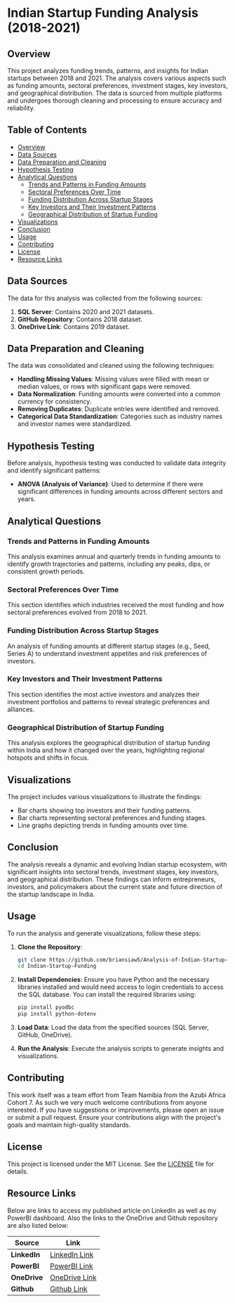 # Indian Startup Funding Analysis (2018-2021)

## Overview

This project analyzes funding trends, patterns, and insights for Indian startups between 2018 and 2021. The analysis covers various aspects such as funding amounts, sectoral preferences, investment stages, key investors, and geographical distribution. The data is sourced from multiple platforms and undergoes thorough cleaning and processing to ensure accuracy and reliability.

## Table of Contents

- [Overview](#overview)
- [Data Sources](#data-sources)
- [Data Preparation and Cleaning](#data-preparation-and-cleaning)
- [Hypothesis Testing](#hypothesis-testing)
- [Analytical Questions](#analytical-questions)
  - [Trends and Patterns in Funding Amounts](#trends-and-patterns-in-funding-amounts)
  - [Sectoral Preferences Over Time](#sectoral-preferences-over-time)
  - [Funding Distribution Across Startup Stages](#funding-distribution-across-startup-stages)
  - [Key Investors and Their Investment Patterns](#key-investors-and-their-investment-patterns)
  - [Geographical Distribution of Startup Funding](#geographical-distribution-of-startup-funding)
- [Visualizations](#visualizations)
- [Conclusion](#conclusion)
- [Usage](#usage)
- [Contributing](#contributing)
- [License](#license)
- [Resource Links](#resource-links)

## Data Sources

The data for this analysis was collected from the following sources:
1. **SQL Server**: Contains 2020 and 2021 datasets.
2. **GitHub Repository**: Contains 2018 dataset.
3. **OneDrive Link**: Contains 2019 dataset.

## Data Preparation and Cleaning

The data was consolidated and cleaned using the following techniques:
- **Handling Missing Values**: Missing values were filled with mean or median values, or rows with significant gaps were removed.
- **Data Normalization**: Funding amounts were converted into a common currency for consistency.
- **Removing Duplicates**: Duplicate entries were identified and removed.
- **Categorical Data Standardization**: Categories such as industry names and investor names were standardized.

## Hypothesis Testing

Before analysis, hypothesis testing was conducted to validate data integrity and identify significant patterns:
- **ANOVA (Analysis of Variance)**: Used to determine if there were significant differences in funding amounts across different sectors and years.

## Analytical Questions

### Trends and Patterns in Funding Amounts

This analysis examines annual and quarterly trends in funding amounts to identify growth trajectories and patterns, including any peaks, dips, or consistent growth periods.

### Sectoral Preferences Over Time

This section identifies which industries received the most funding and how sectoral preferences evolved from 2018 to 2021.

### Funding Distribution Across Startup Stages

An analysis of funding amounts at different startup stages (e.g., Seed, Series A) to understand investment appetites and risk preferences of investors.

### Key Investors and Their Investment Patterns

This section identifies the most active investors and analyzes their investment portfolios and patterns to reveal strategic preferences and alliances.

### Geographical Distribution of Startup Funding

This analysis explores the geographical distribution of startup funding within India and how it changed over the years, highlighting regional hotspots and shifts in focus.

## Visualizations

The project includes various visualizations to illustrate the findings:
- Bar charts showing top investors and their funding patterns.
- Bar charts representing sectoral preferences and funding stages.
- Line graphs depicting trends in funding amounts over time.

## Conclusion

The analysis reveals a dynamic and evolving Indian startup ecosystem, with significant insights into sectoral trends, investment stages, key investors, and geographical distribution. These findings can inform entrepreneurs, investors, and policymakers about the current state and future direction of the startup landscape in India.

## Usage

To run the analysis and generate visualizations, follow these steps:

1. **Clone the Repository**:
    ```bash
    git clone https://github.com/briansiaw5/Analysis-of-Indian-Startup-Funding.git
    cd Indian-Startup-Funding
    ```

2. **Install Dependencies**:
    Ensure you have Python and the necessary libraries installed and would need access to login credentials to access the SQL database. You can install the required libraries using:
    ```bash
    pip install pyodbc
    pip install python-dotenv
    ```

3. **Load Data**:
    Load the data from the specified sources (SQL Server, GitHub, OneDrive).

4. **Run the Analysis**:
    Execute the analysis scripts to generate insights and visualizations.

## Contributing

This work itself was a team effort from Team Namibia from the Azubi Africa Cohort 7. As such we very much welcome contributions from anyone interested. If you have suggestions or improvements, please open an issue or submit a pull request. Ensure your contributions align with the project's goals and maintain high-quality standards.

## License

This project is licensed under the MIT License. See the [LICENSE](LICENSE) file for details.

## Resource Links

Below are links to access my published article on LinkedIn as well as my PowerBI dashboard. Also the links to the OneDrive and Github repository are also listed below:

| Source           | Link                                                                                      |
|------------------|-------------------------------------------------------------------------------------------|
| **LinkedIn**     | [LinkedIn Link](https://www.linkedin.com/posts/brian-siaw_my-article-analyzing-the-funding-of-startups-activity-7205670977886679040-O0v5?utm_source=share&utm_medium=member_desktop)                                                                                          |
| **PowerBI**      | [PowerBI Link]()                                                                                            |
| **OneDrive**     | [OneDrive Link](https://azubiafrica-my.sharepoint.com/personal/teachops_azubiafrica_org/_layouts/15/onedrive.aspx?id=%2Fpersonal%2Fteachops%5Fazubiafrica%5Forg%2FDocuments%2FCareer%20Accelerator%20Data%5FSets%2FLP1%20Datasets&ga=1)  |
| **Github**       | [Github Link](https://github.com/Azubi-Africa/Career_Accelerator_LP1-Data_Analysis)                                            |

